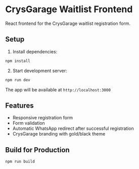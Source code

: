 # CrysGarage Waitlist Frontend

React frontend for the CrysGarage waitlist registration form.

## Setup

1. Install dependencies:
```bash
npm install
```

2. Start development server:
```bash
npm run dev
```

The app will be available at `http://localhost:3000`

## Features

- Responsive registration form
- Form validation
- Automatic WhatsApp redirect after successful registration
- CrysGarage branding with gold/black theme

## Build for Production

```bash
npm run build
```
